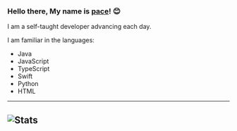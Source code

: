 ### Hello there, My name is [pace](https://github.com/P4ce8/)! 😊
I am a self-taught developer advancing each day.
 
I am familiar in the languages:
 - Java
 - JavaScript
 - TypeScript
 - Swift
 - Python
 - HTML
 
---
![Stats](https://github-readme-stats.vercel.app/api?username=justpace&show_icons=true&hide_border=true&theme=dark)
---

